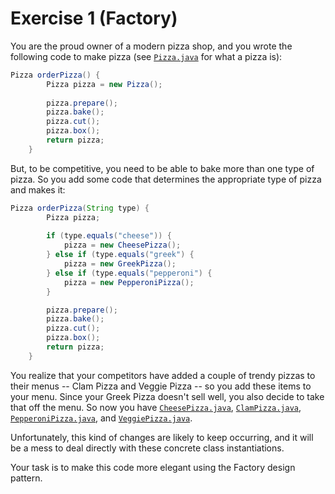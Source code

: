 # Exercise 1 (Factory)

You are the proud owner of a modern pizza shop, and you wrote the following code to make pizza (see [`Pizza.java`](src/main/java/Pizza.java) for what a pizza is):

```java
Pizza orderPizza() {
		Pizza pizza = new Pizza();
 
		pizza.prepare();
		pizza.bake();
		pizza.cut();
		pizza.box();
		return pizza;
	}
```

But, to be competitive, you need to be able to bake more than one type of pizza. So you add some code that determines the appropriate type of pizza and makes it:

```java
Pizza orderPizza(String type) {
		Pizza pizza;
 
 		if (type.equals("cheese")) {
 			pizza = new CheesePizza();
 		} else if (type.equals("greek") {
 			pizza = new GreekPizza();
 		} else if (type.equals("pepperoni") {
 			pizza = new PepperoniPizza();
 		}

		pizza.prepare();
		pizza.bake();
		pizza.cut();
		pizza.box();
		return pizza;
	}
```

You realize that your competitors have added a couple of trendy pizzas to their menus -- Clam Pizza and Veggie Pizza -- so you add these items to your menu. Since your Greek Pizza doesn't sell well, you also decide to take that off the menu. So now you have [`CheesePizza.java`](src/main/java/CheesePizza.java), [`ClamPizza.java`](src/main/java/ClamPizza.java), [`PepperoniPizza.java`](src/main/java/PepperoniPizza.java), and [`VeggiePizza.java`](src/main/java/VeggiePizza.java).

Unfortunately, this kind of changes are likely to keep occurring, and it will be a mess to deal directly with these concrete class instantiations.

Your task is to make this code more elegant using the Factory design pattern.